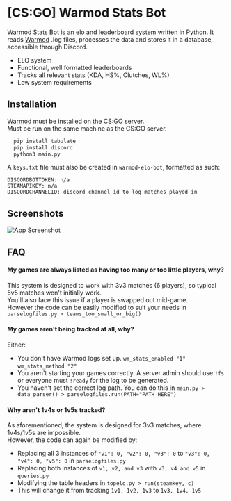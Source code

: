 
# [CS:GO] Warmod Stats Bot 

Warmod Stats Bot is an elo and leaderboard system written in Python. It reads [Warmod](https://forums.alliedmods.net/showthread.php?t=225474) .log files, processes the data and stores it in a database, accessible through Discord.

* ELO system
* Functional, well formatted leaderboards
* Tracks all relevant stats (KDA, HS%, Clutches, WL%)
* Low system requirements
## Installation

[Warmod](https://forums.alliedmods.net/showthread.php?t=225474) must be installed on the CS:GO server.  
Must be run on the same machine as the CS:GO server. 

```bash
  pip install tabulate
  pip install discord
  python3 main.py

```

A `keys.txt` file must also be created in `warmod-elo-bot`, formatted as such:

```
DISCORDBOTTOKEN: n/a
STEAMAPIKEY: n/a
DISCORDCHANNELID: discord channel id to log matches played in
```
## Screenshots

![App Screenshot](https://i.imgur.com/1uq2Oqp.png)


## FAQ

#### My games are always listed as having too many or too little players, why?
This system is designed to work with 3v3 matches (6 players), so typical 5v5 matches won't initially work.  
You'll also face this issue if a player is swapped out mid-game.  
However the code can be easily modified to suit your needs in `parselogfiles.py > teams_too_small_or_big()`


#### My games aren't being tracked at all, why?
Either:  
* You don't have Warmod logs set up. `wm_stats_enabled "1"` `wm_stats_method "2"`  
* You aren't starting your games correctly. A server admin should use `!fs` or everyone must `!ready` for the log to be generated.  
* You haven't set the correct log path. You can do this in `main.py > data_parser() > parselogfiles.run(PATH="PATH_HERE")`


#### Why aren't 1v4s or 1v5s tracked?
As aforementioned, the system is designed for 3v3 matches, where 1v4s/1v5s are impossible.  
However, the code can again be modified by:  
* Replacing all 3 instances of `"v1": 0, "v2": 0, "v3": 0` to `"v3": 0, "v4": 0, "v5": 0` in `parselogfiles.py` 
* Replacing both instances of `v1, v2, and v3` with `v3, v4 and v5` in `queries.py` 
* Modifying the table headers in `topelo.py > run(steamkey, c)`  
* This will change it from tracking `1v1, 1v2, 1v3` to `1v3, 1v4, 1v5`  
